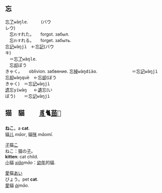 
## <span lang=zh-tw>忘</span>　
忘[了]()<samp>wàŋle</samp>.　　　(<kbd>バウ<br>レウ</kbd>)   
　忘`わす`れた。　　forgot.&nbsp;забыл.   
　忘`わす`れる。　　forget.&nbsp;забыть.   
忘[记]()<samp>wàŋjì</samp>　←忘[記]()(<kbd>バウ<br>キ</kbd>)     
　＝忘[了]()<samp>wàŋle</samp>.   
　忘[却]()<kbd>ぼう<br>きゃく</kbd>。　　oblivion.&nbsp;забвение. 
忘[掉]()<samp>wàŋdiào</samp>.　　　　　　　　＝忘[记]()<samp>wàŋjì</samp>   
忘[却]()<samp>wàŋquè</samp>　←忘[卻]()(<kbd>ぼう<br>きゃく</kbd>)　＝忘[记]()<samp>wàŋjì</samp>   
[遗]()忘<samp>yíwàŋ </samp>　←[遺]()忘(<kbd>い<br>ぼう</kbd>)　　＝忘[记]()<samp>wàŋjì</samp>   





## <span lang=zh-tw>猫　貓　　 <samp>[豸]()🐈[苗]()🌱</samp></span>

**ねこ**。a **cat**.   
貓[儿]() *māor*, 貓[咪]() *māomī*.

[子]()猫<kbd>[こ]()<br>ねこ</kbd>：猫の[子]()。   
**kitten**: cat child.   
[小]()貓 *[xiǎo]()māo*：[幼年]()的貓.   


[愛]()猫<kbd>[あい]()<br>びょう</kbd>。pet **cat**.   
[愛]()貓 *[ài]()māo*.   

